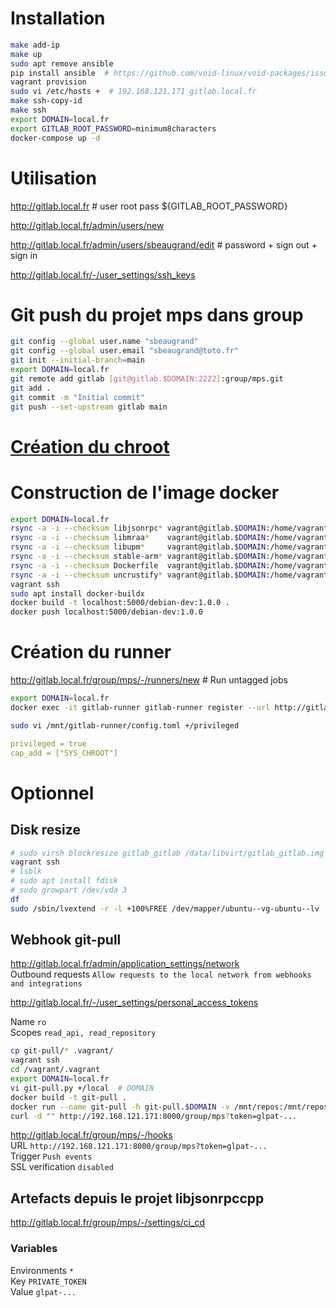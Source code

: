 # Installation
```sh
make add-ip
make up
sudo apt remove ansible
pip install ansible  # https://github.com/void-linux/void-packages/issues/47483
vagrant provision
sudo vi /etc/hosts +  # 192.168.121.171 gitlab.local.fr
make ssh-copy-id
make ssh
export DOMAIN=local.fr
export GITLAB_ROOT_PASSWORD=minimum8characters
docker-compose up -d
```

# Utilisation
http://gitlab.local.fr  # user root pass ${GITLAB_ROOT_PASSWORD}

http://gitlab.local.fr/admin/users/new

http://gitlab.local.fr/admin/users/sbeaugrand/edit  # password + sign out + sign in

http://gitlab.local.fr/-/user_settings/ssh_keys

# Git push du projet mps dans group
```sh
git config --global user.name "sbeaugrand"
git config --global user.email "sbeaugrand@toto.fr"
git init --initial-branch=main
export DOMAIN=local.fr
git remote add gitlab [git@gitlab.$DOMAIN:2222]:group/mps.git
git add .
git commit -m "Initial commit"
git push --set-upstream gitlab main
```

# [Création du chroot](../../mps/README.md#create-chroot)

# Construction de l'image docker
```sh
export DOMAIN=local.fr
rsync -a -i --checksum libjsonrpc* vagrant@gitlab.$DOMAIN:/home/vagrant/
rsync -a -i --checksum libmraa*    vagrant@gitlab.$DOMAIN:/home/vagrant/
rsync -a -i --checksum libupm*     vagrant@gitlab.$DOMAIN:/home/vagrant/
rsync -a -i --checksum stable-arm* vagrant@gitlab.$DOMAIN:/home/vagrant/
rsync -a -i --checksum Dockerfile  vagrant@gitlab.$DOMAIN:/home/vagrant/
rsync -a -i --checksum uncrustify* vagrant@gitlab.$DOMAIN:/home/vagrant/
vagrant ssh
sudo apt install docker-buildx
docker build -t localhost:5000/debian-dev:1.0.0 .
docker push localhost:5000/debian-dev:1.0.0
```

# Création du runner
http://gitlab.local.fr/group/mps/-/runners/new  # Run untagged jobs
```sh
export DOMAIN=local.fr
docker exec -it gitlab-runner gitlab-runner register --url http://gitlab.$DOMAIN --executor docker --docker-image "localhost:5000/debian-dev:1.0.0" --token ...
```
```sh
sudo vi /mnt/gitlab-runner/config.toml +/privileged
```
```yml
privileged = true
cap_add = ["SYS_CHROOT"]
```

# Optionnel

## Disk resize
```sh
# sudo virsh blockresize gitlab_gitlab /data/libvirt/gitlab_gitlab.img 64G
vagrant ssh
# lsblk
# sudo apt install fdisk
# sudo growpart /dev/vda 3
df
sudo /sbin/lvextend -r -l +100%FREE /dev/mapper/ubuntu--vg-ubuntu--lv
```

## Webhook git-pull
http://gitlab.local.fr/admin/application_settings/network<br/>
Outbound requests `Allow requests to the local network from webhooks and integrations`

http://gitlab.local.fr/-/user_settings/personal_access_tokens

Name `ro`<br/>
Scopes `read_api, read_repository`

```sh
cp git-pull/* .vagrant/
vagrant ssh
cd /vagrant/.vagrant
export DOMAIN=local.fr
vi git-pull.py +/local  # DOMAIN
docker build -t git-pull .
docker run --name git-pull -h git-pull.$DOMAIN -v /mnt/repos:/mnt/repos -p 0.0.0.0:8000:8000 --restart=unless-stopped -d git-pull
curl -d "" http://192.168.121.171:8000/group/mps?token=glpat-...
```
http://gitlab.local.fr/group/mps/-/hooks<br/>
URL `http://192.168.121.171:8000/group/mps?token=glpat-...`<br/>
Trigger `Push events`<br/>
SSL verification `disabled`

## Artefacts depuis le projet libjsonrpccpp

http://gitlab.local.fr/group/mps/-/settings/ci_cd

### Variables<br/>
Environments `*`<br/>
Key `PRIVATE_TOKEN`<br/>
Value `glpat-...`
